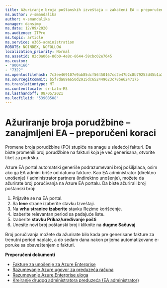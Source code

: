 ```yaml
---
title: Ažuriranje broja poštanskih izveštaja – zakačeni EA – preporučeni koraci
ms.author: v-smandalika
author: v-smandalika
manager: dansimp
ms.date: 12/09/2020
ms.audience: ITPro
ms.topic: article
ms.service: o365-administration
ROBOTS: NOINDEX, NOFOLLOW
localization_priority: Normal
ms.assetid: 82c0a06e-86b0-4e8c-8644-59cbc02e7645
ms.custom:
- "9004166"
- "7322"
ms.openlocfilehash: 7c3ee469107e9ab85dcf56450167cc2e47b2c8b79253d45b1a362959a869ba24
ms.sourcegitcommit: b5f7da89a650d2915dc652449623c78be6247175
ms.translationtype: MT
ms.contentlocale: sr-Latn-RS
ms.lasthandoff: 08/05/2021
ms.locfileid: "53908508"
---
```

# <a name="update-purchase-order-number---legacy-ea---recommended-steps"></a>Ažuriranje broja porudžbine – zanajmljeni EA – preporučeni koraci

Promene broja porudžbine (PO) stupiće na snagu u sledećoj fakturi. Da biste promenili broj porudžbine na fakturi koja je već generisana, otvorite tiket za podršku. 

Azure EA portal automatski generiše podrazumevani broj pošiljalaca, osim ako ga EA admini briše od datuma fakture. Kao EA administrator (direktno unošenje) / administrator partnera (indirektno unošenje), možete da ažurirate broj poručivanja na Azure EA portalu. Da biste ažurirali broj poštanski broj:

1. Prijavite se na EA portal.
2. Sa **leve** strane izaberite stavku Izveštaji.
3. Na **vrhu stranice izaberite** stavku Rezime korišćenje.
4. Izaberite relevantan period sa padajuće liste.
5. Izaberite **stavku Prikaz/uređivanje pošti**
6. Unesite novi broj poštanski broj i kliknite na **dugme Sačuvaj**.

Broj poručivanja možete da ažurirate bilo kada pre generisane fakture za trenutni period naplate, a do sedam dana nakon prijema automatizovane e-poruke sa obaveštenjem o fakturi. 

**Preporučeni dokumenti**

- [Fakture za unošenje za Azure Enterprise](https://docs.microsoft.com/azure/cost-management-billing/manage/ea-portal-enrollment-invoices) 
- [Razumevanje Azure ugovor za preduzeća računa](https://docs.microsoft.com/azure/cost-management-billing/understand/review-enterprise-agreement-bill)  
- [Razumevanje Azure Enterprise uloga](https://docs.microsoft.com/azure/cost-management-billing/manage/understand-ea-roles#add-a-new-enterprise-administrator) 
- [Kreiranje drugog administratora preduzeća (EA administrator)](https://docs.microsoft.com/azure/cost-management-billing/manage/ea-portal-administration#create-another-enterprise-administrator)
